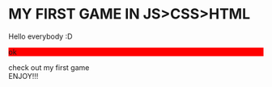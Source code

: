 # MY FIRST GAME IN JS>CSS>HTML
Hello everybody :D<br>
<div style="background-color:red">ok</div>

check out my first game<br>
ENJOY!!!
